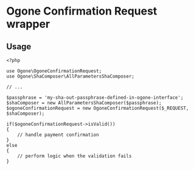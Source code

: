 # Ogone Confirmation Request wrapper #

## Usage ##

  	<?php
 	
	use Ogone\OgoneConfirmationRequest;
	use Ogone\ShaComposer\AllParametersShaComposer;
	
	// ...
	
	$passphrase = 'my-sha-out-passphrase-defined-in-ogone-interface';
	$shaComposer = new AllParametersShaComposer($passphrase);
	$ogoneConfirmationRequest = new OgoneConfirmationRequest($_REQUEST, $shaComposer);
	
	if($ogoneConfirmationRequest->isValid())
	{
		// handle payment confirmation
	}
	else
	{
		// perform logic when the validation fails
	}